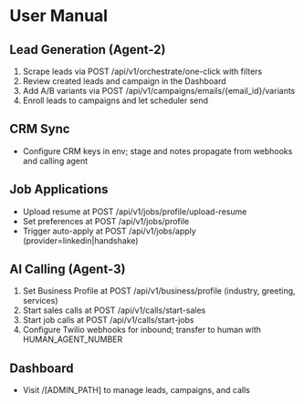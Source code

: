 # User Manual

## Lead Generation (Agent-2)
1. Scrape leads via POST /api/v1/orchestrate/one-click with filters
2. Review created leads and campaign in the Dashboard
3. Add A/B variants via POST /api/v1/campaigns/emails/{email_id}/variants
4. Enroll leads to campaigns and let scheduler send

## CRM Sync
- Configure CRM keys in env; stage and notes propagate from webhooks and calling agent

## Job Applications
- Upload resume at POST /api/v1/jobs/profile/upload-resume
- Set preferences at POST /api/v1/jobs/profile
- Trigger auto-apply at POST /api/v1/jobs/apply (provider=linkedin|handshake)

## AI Calling (Agent-3)
1. Set Business Profile at POST /api/v1/business/profile (industry, greeting, services)
2. Start sales calls at POST /api/v1/calls/start-sales
3. Start job calls at POST /api/v1/calls/start-jobs
4. Configure Twilio webhooks for inbound; transfer to human with HUMAN_AGENT_NUMBER

## Dashboard
- Visit /[ADMIN_PATH] to manage leads, campaigns, and calls
